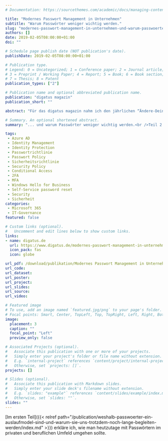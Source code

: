 ```yaml
---
# Documentation: https://sourcethemes.com/academic/docs/managing-content/

title: "Modernes Passwort Management in Unternehmen"
subtitle: "Warum Passwörter weniger wichtig werden."
slug: "modernes-passwort-management-in-unternehmen-und-warum-passwoerter-weniger-wichtig-werden"
authors: []
date: 2019-02-05T08:00:00+01:00
doi: ""

# Schedule page publish date (NOT publication's date).
publishDate: 2019-02-05T08:00:00+01:00

# Publication type.
# Legend: 0 = Uncategorized; 1 = Conference paper; 2 = Journal article;
# 3 = Preprint / Working Paper; 4 = Report; 5 = Book; 6 = Book section;
# 7 = Thesis; 8 = Patent
publication_types: ["2"]

# Publication name and optional abbreviated publication name.
publication: "digatus magazin"
publication_short: ""

abstract: "Für das digatus magazin nahm ich den jährlichen “Ändere-Dein-Passwort-Tag” als Anlass, um die sich gerade vollziehende Veränderung in der Unternehmenswelt im Bezug auf die Absicherung von Benutzerkonten mittels Passwörtern einzugehen. Dabei gehe ich auf die Nutzung von Cloud Identities und dessen besonderen Schutzbedürfnisse ein und erkläre, welche Technologien es ermöglichen Passwörter Schritt für Schritt überflüssig zu machen."

# Summary. An optional shortened abstract.
summary: "... und warum Passwörter weniger wichtig werden.<br />Teil 2 des State of the Union zum “Ändere-Dein-Passwort-Tag” 2019."

tags:
 - Azure AD
 - Identity Management
 - Identity Protection
 - Passwortrichtlinie
 - Passwort Policy
 - Sicherheitsrichtlinie
 - Security Policy
 - Conditional Access
 - 2FA
 - MFA
 - Windows Hello for Business
 - Self-Service password reset
 - Security
 - Sicherheit
categories:
 - Microsoft 365
 - IT-Governance
featured: false

# Custom links (optional).
#   Uncomment and edit lines below to show custom links.
links:
- name: digatus.de
  url: https://www.digatus.de/modernes-passwort-management-in-unternehmen-und-warum-passwoerter-weniger-wichtig-werden/
  icon_pack: fas
  icon: globe

url_pdf: /download/publikation/Modernes Passwort Management in Unternehmen - digatus.pdf
url_code:
url_dataset:
url_poster:
url_project:
url_slides:
url_source:
url_video:

# Featured image
# To use, add an image named `featured.jpg/png` to your page's folder. 
# Focal points: Smart, Center, TopLeft, Top, TopRight, Left, Right, BottomLeft, Bottom, BottomRight.
image:
  placement: 3
  caption: ""
  focal_point: "Left"
  preview_only: false

# Associated Projects (optional).
#   Associate this publication with one or more of your projects.
#   Simply enter your project's folder or file name without extension.
#   E.g. `internal-project` references `content/project/internal-project/index.md`.
#   Otherwise, set `projects: []`.
projects: []

# Slides (optional).
#   Associate this publication with Markdown slides.
#   Simply enter your slide deck's filename without extension.
#   E.g. `slides: "example"` references `content/slides/example/index.md`.
#   Otherwise, set `slides: ""`.
slides: ""
---
```


[Im ersten Teil]({{< relref path="/publication/weshalb-passwoerter-ein-auslaufmodel-sind-und-warum-sie-uns-trotzdem-noch-lange-begleiten-werden/index.md" >}}) erkläre ich, wie man heutzutage mit Passwörtern im privaten und beruflichen Umfeld umgehen sollte.
